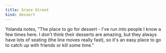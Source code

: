 ```yaml
---
title: Grace Street
kind: dessert
---
```

Yolanda notes, "The place to go for dessert - I've run into people I know a few times here. I don't think their desserts are amazing, but they always have lots of seating (the line moves really fast), so it's an easy place to go to catch up with friends or kill some time."


